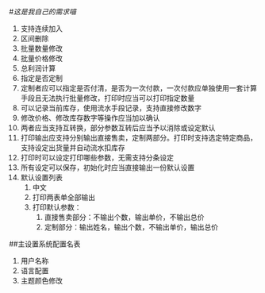 #$这是我自己的需求喵$
1. 支持连续加入
2. 区间删除
3. 批量数量修改
4. 批量价格修改
5. 总利润计算
6. 指定是否定制
7. 定制者应可以指定是否付清，是否为一次付款，一次付款应单独使用一套计算手段且无法执行批量修改，打印时应当可以打印指定数量
8. 可以记录当前库存，使用流水手段记录，支持直接修改数字
9. 修改价格、修改库存数字等操作应当加以确认
10. 两者应当支持互转换，部分参数互转后应当予以消除或设定默认
11. 打印输出应支持分别输出直接售卖，定制两部分。打印时支持选定特定商品，支持设定出货量并自动流水扣库存
12. 打印时可以设定打印哪些参数，无需支持分条设定
13. 所有设定可以保存，初始化时应当直接输出一份默认设置
14. 默认设置列表
    1. 中文
    2. 打印两表单全部输出
    3. 打印默认参数：
        1. 直接售卖部分：不输出个数，输出单价，不输出总价
        2. 定制部分：输出姓名，输出个数，不输出单价，输出总价

##主设置系统配置名表
1. 用户名称
2. 语言配置
3. 主题颜色修改